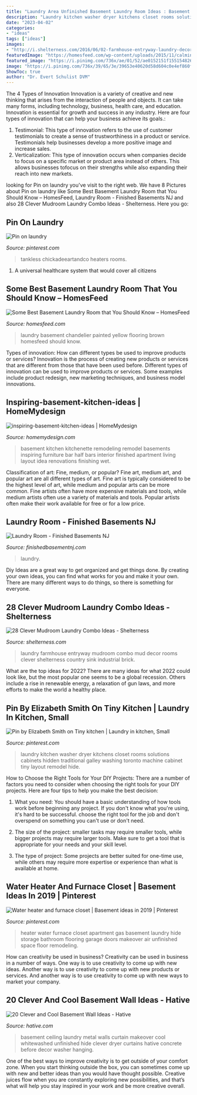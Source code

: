 ```yaml
---
title: "Laundry Area Unfinished Basement Laundry Room Ideas : Basement Ceiling Laundry Metal Walls Curtain Makeover Cool Whitewashed Unfinished Hide Clever Dryer Curtains Hative Concrete Before Decor Washer Hanging"
description: "Laundry kitchen washer dryer kitchens closet rooms solutions cabinets hidden traditional galley washing toronto machine cabinet tiny layout remodel hide"
date: "2023-04-02"
categories:
- "ideas"
tags: ["ideas"]
images:
- "http://i.shelterness.com/2016/06/02-farmhouse-entryway-laundry-decor.jpg"
featuredImage: "https://homesfeed.com/wp-content/uploads/2015/11/calming-basement-laundry-room-design-with-yellow-painted-wall-and-white-washing-machine-and-wall-rack-and-chandelier-and-brown-flooring.jpg"
featured_image: "https://i.pinimg.com/736x/ae/01/52/ae0152151f1551548264e87cd1e421cb.jpg"
image: "https://i.pinimg.com/736x/39/65/3e/39653e40620d58d604c0e4ef860f26f8.jpg"
ShowToc: true
author: "Dr. Evert Schulist DVM"
---
```



The 4 Types of Innovation
Innovation is a variety of creative and new thinking that arises from the interaction of people and objects. It can take many forms, including technology, business, health care, and education. Innovation is essential for growth and success in any industry. Here are four types of innovation that can help your business achieve its goals.: 
1. Testimonial: This type of innovation refers to the use of customer testimonials to create a sense of trustworthiness in a product or service. Testimonials help businesses develop a more positive image and increase sales. 
2. Verticalization: This type of innovation occurs when companies decide to focus on a specific market or product area instead of others. This allows businesses tofocus on their strengths while also expanding their reach into new markets. 

	

		
looking for Pin on laundry you've visit to the right web. We have 8 Pictures about Pin on laundry like Some Best Basement Laundry Room that You Should Know – HomesFeed, Laundry Room - Finished Basements NJ and also 28 Clever Mudroom Laundry Combo Ideas - Shelterness. Here you go:
		
    
## Pin On Laundry

<img loading=lazy src="https://i.pinimg.com/736x/ae/01/52/ae0152151f1551548264e87cd1e421cb.jpg" onerror="this.onerror=null;this.src='https://tse4.mm.bing.net/th?id=OIP.pUYa9abtGwkFk5qAp04QlQHaLG&amp;pid=15.1';" alt="Pin on laundry">

_Source: pinterest.com_

>tankless chickadeeartandco heaters rooms. 

	

1. A universal healthcare system that would cover all citizens

    
## Some Best Basement Laundry Room That You Should Know – HomesFeed

<img loading=lazy src="https://homesfeed.com/wp-content/uploads/2015/11/calming-basement-laundry-room-design-with-yellow-painted-wall-and-white-washing-machine-and-wall-rack-and-chandelier-and-brown-flooring.jpg" onerror="this.onerror=null;this.src='https://tse3.mm.bing.net/th?id=OIP.O-YZCWuOMQiD58cC7wYPvQHaLG&amp;pid=15.1';" alt="Some Best Basement Laundry Room that You Should Know – HomesFeed">

_Source: homesfeed.com_

>laundry basement chandelier painted yellow flooring brown homesfeed should know. 

	

Types of innovation: How can different types be used to improve products or services?
Innovation is the process of creating new products or services that are different from those that have been used before. Different types of innovation can be used to improve products or services. Some examples include product redesign, new marketing techniques, and business model innovations.

    
## Inspiring-basement-kitchen-ideas | HomeMydesign

<img loading=lazy src="https://homemydesign.com/wp-content/uploads/2013/03/inspiring-basement-kitchen-ideas.jpg" onerror="this.onerror=null;this.src='https://tse1.mm.bing.net/th?id=OIP.EWUdBRllPzuJ2DByFzASlAHaF7&amp;pid=15.1';" alt="inspiring-basement-kitchen-ideas | HomeMydesign">

_Source: homemydesign.com_

>basement kitchen kitchenette remodeling remodel basements inspiring furniture bar half bars interior finished apartment living layout idea renovations finishing wet. 

	

Classification of art: Fine, medium, or popular?
Fine art, medium art, and popular art are all different types of art. Fine art is typically considered to be the highest level of art, while medium and popular arts can be more common. Fine artists often have more expensive materials and tools, while medium artists often use a variety of materials and tools. Popular artists often make their work available for free or for a low price.

    
## Laundry Room - Finished Basements NJ

<img loading=lazy src="https://finishedbasementnj.com/wp-content/uploads/2020/07/laundry3.jpg" onerror="this.onerror=null;this.src='https://tse4.mm.bing.net/th?id=OIP.TChuixAqDhBKxb-qH84B2AHaJ4&amp;pid=15.1';" alt="Laundry Room - Finished Basements NJ">

_Source: finishedbasementnj.com_

>laundry. 

	

Diy Ideas are a great way to get organized and get things done. By creating your own ideas, you can find what works for you and make it your own. There are many different ways to do things, so there is something for everyone.

    
## 28 Clever Mudroom Laundry Combo Ideas - Shelterness

<img loading=lazy src="http://i.shelterness.com/2016/06/02-farmhouse-entryway-laundry-decor.jpg" onerror="this.onerror=null;this.src='https://tse3.mm.bing.net/th?id=OIP.GtwtyFqxT1tXus6xILFugAHaLH&amp;pid=15.1';" alt="28 Clever Mudroom Laundry Combo Ideas - Shelterness">

_Source: shelterness.com_

>laundry farmhouse entryway mudroom combo mud decor rooms clever shelterness country sink industrial brick. 

	

What are the top ideas for 2022?
There are many ideas for what 2022 could look like, but the most popular one seems to be a global recession. Others include a rise in renewable energy, a relaxation of gun laws, and more efforts to make the world a healthy place.

    
## Pin By Elizabeth Smith On Tiny Kitchen | Laundry In Kitchen, Small

<img loading=lazy src="https://i.pinimg.com/736x/39/65/3e/39653e40620d58d604c0e4ef860f26f8.jpg" onerror="this.onerror=null;this.src='https://tse1.mm.bing.net/th?id=OIP.GOK5_CHmfsaRQfv9F2ie9AHaKN&amp;pid=15.1';" alt="Pin by Elizabeth Smith on Tiny kitchen | Laundry in kitchen, Small">

_Source: pinterest.com_

>laundry kitchen washer dryer kitchens closet rooms solutions cabinets hidden traditional galley washing toronto machine cabinet tiny layout remodel hide. 

	

How to Choose the Right Tools for Your DIY Projects:
There are a number of factors you need to consider when choosing the right tools for your DIY projects. Here are four tips to help you make the best decision:
1. What you need: You should have a basic understanding of how tools work before beginning any project. If you don't know what you're using, it's hard to be successful. choose the right tool for the job and don't overspend on something you can't use or don't need.

2. The size of the project: smaller tasks may require smaller tools, while bigger projects may require larger tools. Make sure to get a tool that is appropriate for your needs and your skill level.

3. The type of project: Some projects are better suited for one-time use, while others may require more expertise or experience than what is available at home.

    
## Water Heater And Furnace Closet | Basement Ideas In 2019 | Pinterest

<img loading=lazy src="https://i.pinimg.com/736x/d7/eb/e1/d7ebe1ed85b8531bf3613f1c657f870b--water-heater-closet-garage-heater.jpg?b=t" onerror="this.onerror=null;this.src='https://tse3.mm.bing.net/th?id=OIP.EEIvQXsZ7AJ0py5qLpFMbwHaJ3&amp;pid=15.1';" alt="Water heater and furnace closet | Basement ideas in 2019 | Pinterest">

_Source: pinterest.com_

>heater water furnace closet apartment gas basement laundry hide storage bathroom flooring garage doors makeover air unfinished space floor remodeling. 

	

How can creativity be used in business?
Creativity can be used in business in a number of ways. One way is to use creativity to come up with new ideas. Another way is to use creativity to come up with new products or services. And another way is to use creativity to come up with new ways to market your company.

    
## 20 Clever And Cool Basement Wall Ideas - Hative

<img loading=lazy src="http://hative.com/wp-content/uploads/2014/05/basement-wall-ideas/9-curtain-for-basement-wall.jpg" onerror="this.onerror=null;this.src='https://tse3.mm.bing.net/th?id=OIP.q0tQZrSR7t4WKemPkogjvgHaKJ&amp;pid=15.1';" alt="20 Clever and Cool Basement Wall Ideas - Hative">

_Source: hative.com_

>basement ceiling laundry metal walls curtain makeover cool whitewashed unfinished hide clever dryer curtains hative concrete before decor washer hanging. 

	

One of the best ways to improve creativity is to get outside of your comfort zone. When you start thinking outside the box, you can sometimes come up with new and better ideas than you would have thought possible. Creative juices flow when you are constantly exploring new possibilities, and that’s what will help you stay inspired in your work and be more creative overall.

